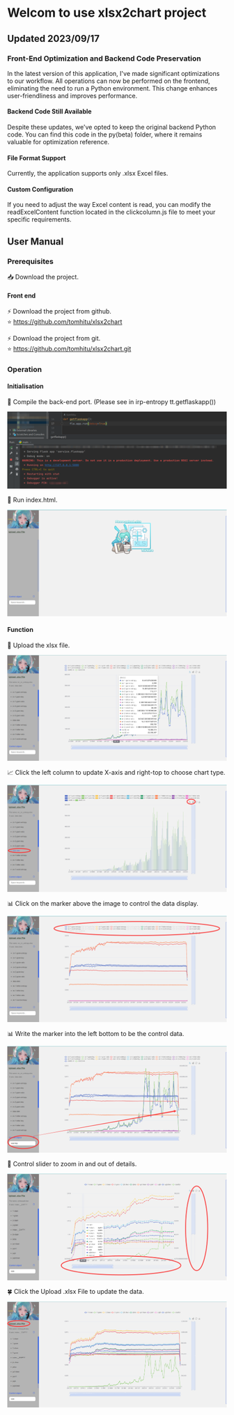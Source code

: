 # Welcom to use xlsx2chart project

## Updated 2023/09/17
### Front-End Optimization and Backend Code Preservation

In the latest version of this application, I've made significant optimizations to our workflow. All operations can now be performed on the frontend, eliminating the need to run a Python environment. This change enhances user-friendliness and improves performance. <br>

#### Backend Code Still Available
Despite these updates, we've opted to keep the original backend Python code. You can find this code in the py(beta) folder, where it remains valuable for optimization reference. <br>

#### File Format Support
Currently, the application supports only .xlsx Excel files. <br>

#### Custom Configuration
If you need to adjust the way Excel content is read, you can modify the readExcelContent function located in the clickcolumn.js file to meet your specific requirements. <br>


## User Manual

### Prerequisites
:inbox_tray: Download the project. <br>
#### Front end
:zap: Download the project from github. <br>
:star: https://github.com/tomhitu/xlsx2chart <br>

:zap: Download the project from git. <br>
:star: https://github.com/tomhitu/xlsx2chart.git <br>

### Operation

#### Initialisation
:balloon: Compile the back-end port. (Please see in irp-entropy tt.getflaskapp()) <br>

![Example Image](./src/assets/pic/runflask.png)

:balloon: Run index.html. <br>

![Example Image](./src/assets/pic/orindex.png)

#### Function
:open_file_folder: Upload the xlsx file. <br>

![Example Image](./src/assets/pic/uploadxlsx.png)

:chart_with_upwards_trend: Click the left column to update X-axis and right-top to choose chart type. <br>

![Example Image](./src/assets/pic/xaxtype.png)

:bar_chart: Click on the marker above the image to control the data display. <br>

![Example Image](./src/assets/pic/datashow.png)

:bar_chart: Write the marker into the left bottom to be the control data. <br>

![Example Image](./src/assets/pic/controlobj.png)

:cake: Control slider to zoom in and out of details. <br>

![Example Image](./src/assets/pic/zoominout.png)

:four_leaf_clover: Click the Upload .xlsx File to update the data. <br>

![Example Image](./src/assets/pic/uploadnew.png)

